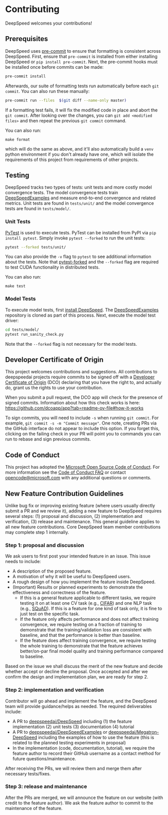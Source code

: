 # Contributing
DeepSpeed welcomes your contributions!

## Prerequisites
DeepSpeed uses [pre-commit](https://pre-commit.com/) to ensure that formatting is
consistent across DeepSpeed. First, ensure that `pre-commit` is installed from either
installing DeepSpeed or `pip install pre-commit`. Next, the pre-commit hooks must be
installed once before commits can be made:
```bash
pre-commit install
```

Afterwards, our suite of formatting tests run automatically before each `git commit`. You
can also run these manually:
```bash
pre-commit run --files  $(git diff --name-only master)
```
If a formatting test fails, it will fix the modified code in place and abort
the `git commit`. After looking over the changes, you can `git add <modified files>`
and then repeat the previous `git commit` command.

You can also run:
```
make format
```
which will do the same as above, and it'll also automatically build a `venv` python environment if you
don't already have one, which will isolate the requirements of this project from requirements of other projects.

## Testing
DeepSpeed tracks two types of tests: unit tests and more costly model convergence tests.
The model convergence tests train
[DeepSpeedExamples](https://github.com/deepspeedai/DeepSpeedExamples/) and measure
end-to-end convergence and related metrics. Unit tests are found in `tests/unit/` and
the model convergence tests are found in `tests/model/`.

### Unit Tests
[PyTest](https://docs.pytest.org/en/latest/) is used to execute tests. PyTest can be
installed from PyPI via `pip install pytest`. Simply invoke `pytest --forked` to run the
unit tests:
```bash
pytest --forked tests/unit/
```
You can also provide the `-v` flag to `pytest` to see additional information about the
tests. Note that [pytest-forked](https://github.com/pytest-dev/pytest-forked) and the
`--forked` flag are required to test CUDA functionality in distributed tests.

You can also run:
```
make test
```

### Model Tests
To execute model tests, first [install DeepSpeed](#installation). The
[DeepSpeedExamples](https://github.com/deepspeedai/DeepSpeedExamples/) repository is cloned
as part of this process. Next, execute the model test driver:
```bash
cd tests/model/
pytest run_sanity_check.py
```
Note that the `--forked` flag is not necessary for the model tests.

## Developer Certificate of Origin
This project welcomes contributions and suggestions. All contributions to deepspeedai projects
require commits to be signed off with a [Developer Certificate of Origin](https://en.wikipedia.org/wiki/Developer_Certificate_of_Origin)
(DCO) declaring that you have the right to, and actually do, grant us the rights to use your contribution.

When you submit a pull request, the DCO app will check for the presence of signed commits.
Information about how this check works is here: https://github.com/dcoapp/app?tab=readme-ov-file#how-it-works

To sign commits, you will need to include `-s` when running `git commit`. For example, `git commit -s -m "Commit message"`. One note, creating PRs via the GitHub interface do not appear to include this option.  If you forget this, clicking on the failing check in your PR will point you to commands you can run to rebase and sign previous commits.

## Code of Conduct
This project has adopted the [Microsoft Open Source Code of
Conduct](https://opensource.microsoft.com/codeofconduct/). For more information see the
[Code of Conduct FAQ](https://opensource.microsoft.com/codeofconduct/faq/) or contact
[opencode@microsoft.com](mailto:opencode@microsoft.com) with any additional questions or
comments.

## New Feature Contribution Guidelines
Unlike bug fix or improving existing feature (where users usually directly submit a PR and we review it), adding a new feature to DeepSpeed requires several steps: (1) proposal and discussion, (2) implementation and verification, (3) release and maintenance. This general guideline applies to all new feature contributions. Core DeepSpeed team member contributions may complete step 1 internally.

### Step 1: proposal and discussion
We ask users to first post your intended feature in an issue. This issue needs to include:

* A description of the proposed feature.
* A motivation of why it will be useful to DeepSpeed users.
* A rough design of how you implement the feature inside DeepSpeed.
* (Important) Results or planned experiments to demonstrate the effectiveness and correctness of the feature.
  * If this is a general feature applicable to different tasks, we require testing it on at least one CV task (e.g., [CIFAR](https://www.deepspeed.ai/tutorials/cifar-10/)) and one NLP task (e.g., [SQuAD](https://www.deepspeed.ai/tutorials/bert-finetuning/)). If this is a feature for one kind of task only, it is fine to just test on the specific task.
  * If the feature only affects performance and does not affect training convergence, we require testing on a fraction of training to demonstrate that the training/validation loss are consistent with baseline, and that the performance is better than baseline.
  * If the feature does affect training convergence, we require testing the whole training to demonstrate that the feature achieves better/on-par final model quality and training performance compared to baseline.

Based on the issue we shall discuss the merit of the new feature and decide whether accept or decline the proposal. Once accepted and after we confirm the design and implementation plan, we are ready for step 2.

### Step 2: implementation and verification
Contributor will go ahead and implement the feature, and the DeepSpeed team will provide guidance/helps as needed. The required deliverables include:

* A PR to [deepspeedai/DeepSpeed](https://github.com/deepspeedai/DeepSpeed) including (1) the feature implementation (2) unit tests (3) documentation (4) tutorial
* A PR to [deepspeedai/DeepSpeedExamples](https://github.com/deepspeedai/DeepSpeedExamples) or [deepspeedai/Megatron-DeepSpeed](https://github.com/deepspeedai/Megatron-DeepSpeed) including the examples of how to use the feature (this is related to the planned testing experiments in proposal)
* In the implementation (code, documentation, tutorial), we require the feature author to record their GitHub username as a contact method for future questions/maintenance.

After receiving the PRs, we will review them and merge them after necessary tests/fixes.

### Step 3: release and maintenance
After the PRs are merged, we will announce the feature on our website (with credit to the feature author). We ask the feature author to commit to the maintenance of the feature.
